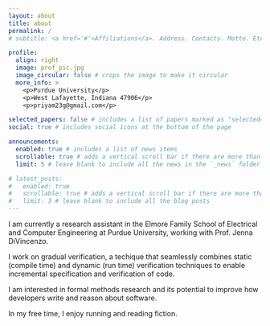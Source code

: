 ```yaml
---
layout: about
title: about
permalink: /
# subtitle: <a href='#'>Affiliations</a>. Address. Contacts. Motto. Etc.

profile:
  align: right
  image: prof_pic.jpg
  image_circular: false # crops the image to make it circular
  more_info: >
    <p>Purdue University</p>
    <p>West Lafayette, Indiana 47906</p>
    <p>priyam23g@gmail.com</p>

selected_papers: false # includes a list of papers marked as "selected={true}"
social: true # includes social icons at the bottom of the page

announcements:
  enabled: true # includes a list of news items
  scrollable: true # adds a vertical scroll bar if there are more than 3 news items
  limit: 5 # leave blank to include all the news in the `_news` folder

# latest_posts:
#   enabled: true
#   scrollable: true # adds a vertical scroll bar if there are more than 3 new posts items
#   limit: 3 # leave blank to include all the blog posts
---
```


I am currently a research assistant in the Elmore Family School of Electrical and Computer Engineering at Purdue University, working with Prof. Jenna DiVincenzo.

I work on gradual verification, a techique that seamlessly combines static (compile time) and dynamic (run time) verification techniques to enable incremental specification and verification of code.

I am interested in formal methods research and its potential to improve how developers write and reason about software. 

In my free time, I enjoy running and reading fiction.
